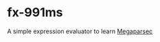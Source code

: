 # fx-991ms
A simple expression evaluator to learn [Megaparsec](https://mrkkrp.github.io/megaparsec/)
